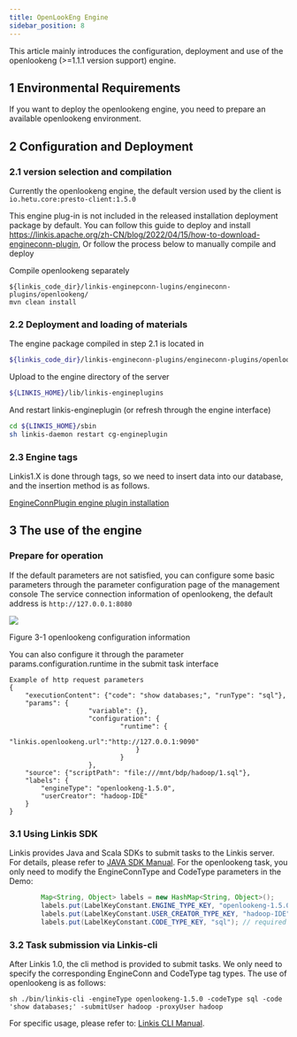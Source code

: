 ```yaml
---
title: OpenLookEng Engine
sidebar_position: 8
---
```


This article mainly introduces the configuration, deployment and use of the openlookeng (>=1.1.1 version support) engine.

## 1 Environmental Requirements

If you want to deploy the openlookeng engine, you need to prepare an available openlookeng environment.


## 2 Configuration and Deployment

### 2.1 version selection and compilation

Currently the openlookeng engine, the default version used by the client is `io.hetu.core:presto-client:1.5.0`

This engine plug-in is not included in the released installation deployment package by default.
You can follow this guide to deploy and install https://linkis.apache.org/zh-CN/blog/2022/04/15/how-to-download-engineconn-plugin,
Or follow the process below to manually compile and deploy


Compile openlookeng separately

````
${linkis_code_dir}/linkis-enginepconn-lugins/engineconn-plugins/openlookeng/
mvn clean install
````

### 2.2 Deployment and loading of materials

The engine package compiled in step 2.1 is located in
```bash
${linkis_code_dir}/linkis-engineconn-plugins/engineconn-plugins/openlookeng/target/out/openlookeng
````
Upload to the engine directory of the server
```bash
${LINKIS_HOME}/lib/linkis-engineplugins
````
And restart linkis-engineplugin (or refresh through the engine interface)
```bash
cd ${LINKIS_HOME}/sbin
sh linkis-daemon restart cg-engineplugin
````
### 2.3 Engine tags

Linkis1.X is done through tags, so we need to insert data into our database, and the insertion method is as follows.

[EngineConnPlugin engine plugin installation](deployment/engine_conn_plugin_installation.md)

## 3 The use of the engine

### Prepare for operation

If the default parameters are not satisfied, you can configure some basic parameters through the parameter configuration page of the management console
The service connection information of openlookeng, the default address is `http://127.0.0.1:8080`

![](/Images-en/EngineUsage/openlookeng-config.png)

Figure 3-1 openlookeng configuration information

You can also configure it through the parameter params.configuration.runtime in the submit task interface

```shell
Example of http request parameters
{
    "executionContent": {"code": "show databases;", "runType": "sql"},
    "params": {
                    "variable": {},
                    "configuration": {
                            "runtime": {
                                "linkis.openlookeng.url":"http://127.0.0.1:9090"
                                }
                            }
                    },
    "source": {"scriptPath": "file:///mnt/bdp/hadoop/1.sql"},
    "labels": {
        "engineType": "openlookeng-1.5.0",
        "userCreator": "hadoop-IDE"
    }
}
````

### 3.1 Using Linkis SDK

Linkis provides Java and Scala SDKs to submit tasks to the Linkis server. For details, please refer to [JAVA SDK Manual](user_guide/sdk_manual.md).
For the openlookeng task, you only need to modify the EngineConnType and CodeType parameters in the Demo:

````java
        Map<String, Object> labels = new HashMap<String, Object>();
        labels.put(LabelKeyConstant.ENGINE_TYPE_KEY, "openlookeng-1.5.0"); // required engineType Label
        labels.put(LabelKeyConstant.USER_CREATOR_TYPE_KEY, "hadoop-IDE");// required execute user and creator
        labels.put(LabelKeyConstant.CODE_TYPE_KEY, "sql"); // required codeType
````

### 3.2 Task submission via Linkis-cli

After Linkis 1.0, the cli method is provided to submit tasks. We only need to specify the corresponding EngineConn and CodeType tag types. The use of openlookeng is as follows:
```shell
sh ./bin/linkis-cli -engineType openlookeng-1.5.0 -codeType sql -code 'show databases;' -submitUser hadoop -proxyUser hadoop
````
For specific usage, please refer to: [Linkis CLI Manual](user_guide/linkiscli_manual.md).